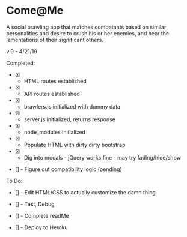 # Come@Me
A social brawling app that matches combatants based on similar personalities and desire to crush his or her enemies, and hear the lamentations of their significant others.

v.0 - 4/21/19

Completed: 
- [x] - HTML routes established
- [x] - API routes established
- [x] - brawlers.js initialized with dummy data
- [x] - server.js initialized, returns response
- [x] - node_modules initialized
- [x] - Populate HTML with dirty dirty bootstrap
- [x] - Dig into modals - jQuery works fine - may try fading/hide/show
- [] - Figure out compatibility logic (pending)

To Do:

- [] - Edit HTML/CSS to actually customize the damn thing

- [] - Test, Debug
- [] - Complete readMe
- [] - Deploy to Heroku

